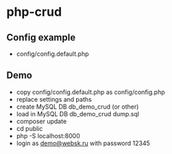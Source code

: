 # php-crud

## Config example
* config/config.default.php

## Demo
* copy config/config.default.php as config/config.php
* replace settings and paths
* create MySQL DB db_demo_crud (or other) 
* load in MySQL DB db_demo_crud dump.sql
* composer update
* cd public
* php -S localhost:8000
* login as demo@websk.ru with password 12345